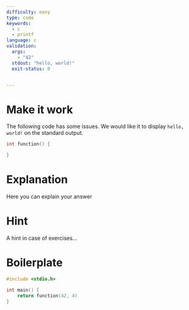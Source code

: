 ```yaml
---
difficulty: easy
type: code
keywords:
  - c
  - printf
language: c
validation:
  args: 
    - "42"
  stdout: "hello, world!"
  exit-status: 0  


---
```

# Make it work

The following code has some issues. We would like it to display `hello, world!` on the standard output.

```c
int function() {

}
```

# Explanation

Here you can explain your answer

# Hint

A hint in case of exercises...

# Boilerplate

```c
#include <stdio.h>
```

```c
int main() {
    return function(42, 4)
}
```
